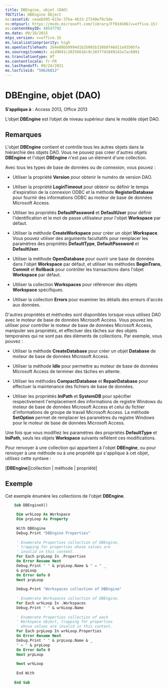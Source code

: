 ```yaml
---
title: DBEngine, objet (DAO)
TOCTitle: DBEngine Object
ms:assetid: ceaeb505-615e-37ba-4633-27240ef8c5de
ms:mtpsurl: https://msdn.microsoft.com/library/Ff834506(v=office.15)
ms:contentKeyID: 48547792
ms.date: 09/18/2015
mtps_version: v=office.15
ms.localizationpriority: high
ms.openlocfilehash: 264e88b50994d1b2b092b338b8f46d11a93505fa
ms.sourcegitcommit: a1d9041c20256616c9c183f7d1049142a7ac6991
ms.translationtype: HT
ms.contentlocale: fr-FR
ms.lasthandoff: 09/24/2021
ms.locfileid: "59626812"
---
```

# <a name="dbengine-object-dao"></a>DBEngine, objet (DAO)

**S’applique à** : Access 2013, Office 2013

L’objet **DBEngine** est l’objet de niveau supérieur dans le modèle objet DAO.

## <a name="remarks"></a>Remarques

L'objet **DBEngine** contient et contrôle tous les autres objets dans la hiérarchie des objets DAO. Vous ne pouvez pas créer d'autres objets **DBEngine** et l'objet **DBEngine** n'est pas un élément d'une collection.

Avec tous les types de base de données ou de connexion, vous pouvez :

  - Utiliser la propriété **Version** pour obtenir le numéro de version DAO.

  - Utiliser la propriété **LoginTimeout** pour obtenir ou définir le temps d'expiration de la connexion ODBC et la méthode **RegisterDatabase** pour fournir des informations ODBC au moteur de base de données Microsoft Access.

  - Utiliser les propriétés **DefaultPassword** et **DefaultUser** pour définir l'identification et le mot de passe utilisateur pour l'objet **Workspace** par défaut.

  - Utiliser la méthode **CreateWorkspace** pour créer un objet **Workspace**. Vous pouvez utiliser des arguments facultatifs pour remplacer les paramètres des propriétés **DefaultType**, **DefaultPassword** et **DefaultUser**.

  - Utiliser la méthode **OpenDatabase** pour ouvrir une base de données dans l'objet **Workspace** par défaut, et utiliser les méthodes **BeginTrans**, **Commit** et **Rollback** pour contrôler les transactions dans l'objet **Workspace** par défaut.

  - Utiliser la collection **Workspaces** pour référencer des objets **Workspace** spécifiques.

  - Utiliser la collection **Errors** pour examiner les détails des erreurs d'accès aux données.

D'autres propriétés et méthodes sont disponibles lorsque vous utilisez DAO avec le moteur de base de données Microsoft Access. Vous pouvez les utiliser pour contrôler le moteur de base de données Microsoft Access, manipuler ses propriétés, et effectuer des tâches sur des objets temporaires qui ne sont pas des éléments de collections. Par exemple, vous pouvez :

  - Utiliser la méthode **CreateDatabase** pour créer un objet **Database** de moteur de base de données Microsoft Access.

  - Utiliser la méthode **Idle** pour permettre au moteur de base de données Microsoft Access de terminer des tâches en attente.

  - Utiliser les méthodes **CompactDatabase** et **RepairDatabase** pour effectuer la maintenance des fichiers de base de données.

  - Utiliser les propriétés **IniPath** et **SystemDB** pour spécifier respectivement l'emplacement des informations de registre Windows du moteur de base de données Microsoft Access et celui du fichier d'informations de groupe de travail Microsoft Access. La méthode **SetOption** permet de remplacer les paramètres du registre Windows pour le moteur de base de données Microsoft Access.

Une fois que vous modifiez les paramètres des propriétés **DefaultType** et **IniPath**, seuls les objets **Workspace** suivants reflètent ces modifications.

Pour renvoyer à une collection qui appartient à l'objet **DBEngine**, ou pour renvoyer à une méthode ou à une propriété qui s'applique à cet objet, utilisez cette syntaxe :

\[**DBEngine**\]\[collection | méthode | propriété\]

## <a name="example"></a>Exemple

Cet exemple énumère les collections de l'objet **DBEngine**.

```vb
    Sub DBEngineX() 
     
     Dim wrkLoop As Workspace 
     Dim prpLoop As Property 
     
     With DBEngine 
     Debug.Print "DBEngine Properties" 
     
     ' Enumerate Properties collection of DBEngine, 
     ' trapping for properties whose values are 
     ' invalid in this context. 
     For Each prpLoop In .Properties 
     On Error Resume Next 
     Debug.Print " " & prpLoop.Name & " = " _ 
     & prpLoop 
     On Error GoTo 0 
     Next prpLoop 
     
     Debug.Print "Workspaces collection of DBEngine" 
     
     ' Enumerate Workspaces collection of DBEngine. 
     For Each wrkLoop In .Workspaces 
     Debug.Print " " & wrkLoop.Name 
     
     ' Enumerate Properties collection of each 
     ' Workspace object, trapping for properties 
     ' whose values are invalid in this context. 
     For Each prpLoop In wrkLoop.Properties 
     On Error Resume Next 
     Debug.Print " " & prpLoop.Name & _ 
     " = " & prpLoop 
     On Error GoTo 0 
     Next prpLoop 
     
     Next wrkLoop 
     
     End With 
     
    End Sub
```
